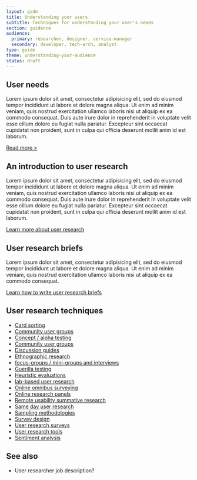```yaml
---
layout: gsdm
title: Understanding your users
subtitle: Techniques for understanding your user's needs
section: guidance
audience:
  primary: researcher, designer, service-manager
  secondary: developer, tech-arch, analyst
type: guide
theme: understanding-your-audience
status: draft
---
```



## User needs

Lorem ipsum dolor sit amet, consectetur adipisicing elit, sed do eiusmod
tempor incididunt ut labore et dolore magna aliqua. Ut enim ad minim veniam,
quis nostrud exercitation ullamco laboris nisi ut aliquip ex ea commodo
consequat. Duis aute irure dolor in reprehenderit in voluptate velit esse
cillum dolore eu fugiat nulla pariatur. Excepteur sint occaecat cupidatat non
proident, sunt in culpa qui officia deserunt mollit anim id est laborum.

[Read more >](/guides/users-of-your-service/understandinguserneeds.html)


## An introduction to user research

Lorem ipsum dolor sit amet, consectetur adipisicing elit, sed do eiusmod
tempor incididunt ut labore et dolore magna aliqua. Ut enim ad minim veniam,
quis nostrud exercitation ullamco laboris nisi ut aliquip ex ea commodo
consequat. Duis aute irure dolor in reprehenderit in voluptate velit esse
cillum dolore eu fugiat nulla pariatur. Excepteur sint occaecat cupidatat non
proident, sunt in culpa qui officia deserunt mollit anim id est laborum.

[Learn more about user research](/guides/user-research/introductiontouserresearch.html)

## User research briefs

Lorem ipsum dolor sit amet, consectetur adipisicing elit, sed do eiusmod
tempor incididunt ut labore et dolore magna aliqua. Ut enim ad minim veniam,
quis nostrud exercitation ullamco laboris nisi ut aliquip ex ea commodo
consequat.

[Learn how to write user research briefs](/guides/user-research/userresearchbriefs.html)

## User research techniques

<ul>
  <li><a href="/guides/user-research/cardsorting.html">Card sorting</a></li>
  <li><a href="/guides/user-research/communityusergroups.html">Community user groups</a></li>    
  <li><a href="/guides/user-research/conceptalphatesting.html">Concept / alpha testing</a></li>      
  <li><a href="/guides/user-research/communityusergroups.html">Community user groups</a></li>     
  <li><a href="/guides/user-research/discussionguides.html">Discussion guides</a></li>        
  <li><a href="/guides/user-research/ethnographicresearch.html">Ethnographic research</a></li>           
  <li><a href="/guides/user-research/focusgroupsminigroupsandinterviews.html">focus-groups / mini-groups and interviews</a></li>
  <li><a href="/guides/user-research/guerillatesting.html">Guerilla testing</a></li>
  <li><a href="/guides/user-research/heuristicevaluations.html">Heuristic evaluations</a></li>       
  <li><a href="/guides/user-research/labbasedusertesting.html">lab-based user research</a></li>   
  <li><a href="/guides/user-research/onlineomnibussurveying.html">Online omnibus surveying</a></li>             
  <li><a href="/guides/user-research/onlineresearchpanels.html">Online research panels</a></li>                  
  <li><a href="/guides/user-research/remoteusabilitysummativetesting.html">Remote usability summative research</a></li>     
  <li><a href="/guides/user-research/samedayusertesting.html">Same day user research</a></li>     
  <li><a href="/guides/user-research/samplingmethodologies.html">Sampling methodologies</a></li>  
  <li><a href="/guides/user-research/surveydesign.html">Survey design</a></li>   
  <li><a href="/guides/user-research/userresearchsurveys.html">User research surveys</a></li>                              
  <li><a href="/guides/user-research/userresearchtools.html">User research tools</a></li>
  <li><a href="/guides/user-feedback/sentimentanalysis.html">Sentiment analysis</a></li>                                  
</ul>

## See also

* User researcher job description?
